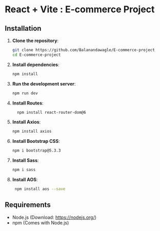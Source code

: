 # React + Vite : E-commerce Project
## Installation

1. **Clone the repository**:
    ```sh
    git clone https://github.com/Balanandawagle/E-commerce-project
    cd E-commerce-project
    ```
2. **Install dependencies**:
    ```sh
    npm install
    ```

3. **Run the development server**:
    ```sh
    npm run dev
    ```
 
4. **Install Routes**:
    ```sh
      npm install react-router-dom@6
      ```

5. **Install Axios**:
    ```sh
    npm install axios
    ```


6. **Install Bootstrap CSS**:
    ```sh
    npm i bootstrap@5.3.3
    ```

7. **Install Sass**:
    ```sh
    npm i sass
    ```

8. **Install AOS**:
    ```sh
     npm install aos --save
    ```


 ## Requirements
- Node.js (Download: https://nodejs.org/)
- npm (Comes with Node.js)



